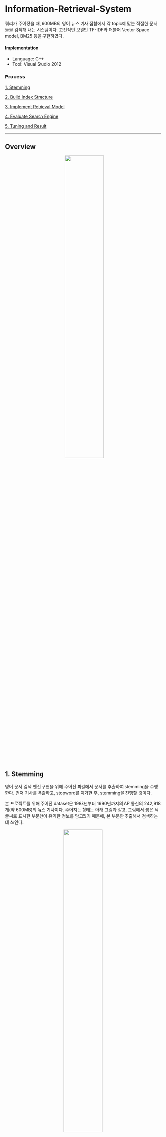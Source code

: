 Information-Retrieval-System
================
쿼리가 주어졌을 때, 600MB의 영어 뉴스 기사 집합에서 각 topic에 맞는 적절한 문서들을 검색해 내는 시스템이다.
고전적인 모델인 TF-IDF와 더불어 Vector Space model, BM25 등을 구현하였다. 

#### Implementation
- Language: C++
- Tool: Visual Studio 2012

### Process
  [1. Stemming](#1-stemming)
 
  [2. Build Index Structure](#2-build-index-structure)
 
  [3. Implement Retrieval Model](#3-implement-retrieval-model)
 
  [4. Evaluate Search Engine](#4-evaluate-search-engine)
 
  [5. Tuning and Result](#5-tuning-and-result)
  
****
## Overview
<p align="center">
   <img src="screenshots/overview.PNG" width="50%"></img>
</p>

## 1. Stemming
영어 문서 검색 엔진 구현을 위해 주어진 파일에서 문서를 추출하여 stemming을 수행한다. 
먼저 기사를 추출하고, stopword를 제거한 후, stemming을 진행할 것이다.

본 프로젝트를 위해 주어진 dataset은 1988년부터 1990년까지의 AP 통신의 242,918개(약 600MB)의 뉴스 기사이다.
주어지는 형태는 아래 그림과 같고, 그림에서 붉은 색 글씨로 표시한 부분만이 유익한 정보를 담고있기 때문에, 본 부분만 추출해서 검색하는데 쓰인다.
<p align="center">
   <img src="screenshots/news.png" width="50%"></img>
</p>

### - 기사 추출
주어진 뉴스 기사 자료에서 문서 번호(DOCNO), 기사 제목(HEAD), 기사 내용(Text)을 추출하고, 나머지 불필요한 부분은 제거한다.

### - 불용어 제거
문서에서 빈번히 출현하는 단어(is, the, a, ...)들은 주제와는 관련이 없다. 이러한 단어들을 불용어(stopword)라고 하며, 
뒤에서 인덱스 정보를 추출하기 이전에 불용어를 제거한다.

### - Stemmer 구현
추출된 각 기사에 있는 단어들을 어간만 남기고 나머지는 제거하는 것을 Stemming이라고 한다. 
한 단어가 단수형, 복수형, 과거형, 분사형 등 여러 형태로 나타나기 때문에 stemming을 통해 어간만을 남겨, 한 단어를 한가지 형태로 표현해줘야만 관련 문서를 찾을 때 정확도를 높일 수 있다.
본 프로젝트에서는 Porter stemmer를 기본적으로 이용하였지만, Porter stemmer의 단점을 개선하여 더 좋은 성능의 stemmer를 구현하였다.

> Stemmer 개선 방법
>	```
> porter2 stemmer를 참고하여, porter stemmer에서 처리되지 않았던 부분을 보완하였다.
> ex) y를 ie/i로 바꾸는 룰, us로 끝나는 단어에 대한 룰, ies->i/ie로 바꾸는 룰 등 추가
>	```

내가 구현한 stemmer의 결과의 일부는 아래 표에서 확인할 수 있다. 첫번째 행은 기사 추출 후 불용어을 제거했을 때의 모습이고, porter's stemmer를 적용하고 나면, 
두번째 행에서 밑줄 친 단어들처럼 어간만 남겨준다. 마지막 행은 내가 개선하여 적용하였을 때의 결과를 보이고 있다. 이전 방식에서 처리해주지 못했던 부분을 추가적으로
수정한 것을 확인할 수 있다.
<p align="center">
  <img src="screenshots/stemmer.png" width="70%"></img>
</p>

## 2. Build Index Structure
이제 전처리를 끝낸 기사의 색인 정보를 추출하고 색인 구조를 구축한다.

사용자가 요청한 정보(query)가 들어 있는 문서를 찾기 위해서는 각 정보가 어떤 문서에 들어 있는지를 미리 조사, 정리하는 
과정이 필요하다.

정보 검색에서는 일반적으로 정보의 단위가 단어이므로, 결국 각각의 단어가 출현한 문서가 어떤 것들이 있는지 조사하여 구조화하는
작업이 필요하다. 작업한 내용과, 만든 파일들은 아래와 같다. 구조화한 결과물은 단어정보파일, 문서정보파일, 그리고 역색인 파일이다.

#### - 색인어 및 문서의 ID 설정
역색인 파일에서 색인어 문자열ㅇ르 그대로 이용할 경우, 각 색인어마다 요구하는 메모리의 양이 다르기 대문에 파일 접근에 어려움이
있고, 글자 하나씩 모두 비교해야 하기 때문에 비효율적이다. 따라서, 나는 색인어와 문서 명에 대해 고정된 길이의 ID를 부여하였다.

#### - TF (Term Frequency)
어떤 문서에서 어떤 단어가 출현한 빈도를 기록한다.

ex) \<문서 번호\>\<단어\>\<출현빈도\>

#### - DF (Document Frequency)
특정 단어가 출현한 문서의 수를 기록한다.

ex) \<단어\>\<단어가 출현한 문서 수\>

#### - CF (Collection Frequency)
특정 단어가 전체 문서 집합에서 출현한 빈도를 기록한다.

ex) \<단어\>\<출현 빈도\>

#### - 단어정보파일
이는 파일로 저장하는데, 앞에서 소개한 DF와 CF를 이용하여 구축한다. 이 파일은 [Word.txt](/2-TFIDF/Word.txt)에 해당한다.

형식: \<색인어 ID, 색인어, DF, CF, 역색인에서의 해당 색인어 시작 위치\>

#### - 문서정보파일
문서의 길이는 검색 모델에서 각 문서들을 표현하는 모델을 구하기 위해 필요하다. 이 파일은 [Doc.txt](2-TFIDF/Doc.txt)에 해당한다.

형식: \<문서 ID, 문서 명, 문서 길이\>

#### - 역색인 파일
정보 검색 시스템에서 문서의 수가 계속해서 늘어남에 따라 역색인 데이터 역시 계속 증가하기 때문에 메모리에 저장할 수 없다.
따라서 역색인 데이터를 파일로 저장해두고, 검색할 때 파일을 참조해서 검색을 수행해야 한다.
시작 위치와 해당 색인어가 등장한 문서의 개수(DF), 그리고 역색인 정보에서 레코드 하나당 차지하는 byte개수를 알면, 전체 역색인
정보 파일에서 우리가 필요로 하는 색인어 정보 레코드 위치는 다음과 같이 알아낼 수 있다. 

> 색인어 정보 레코드 위치
>    ```
>    해당 역색인 정보가 저장되어 있는 파일 내부 위치 = 역색인 정보 시작 위치 + (색인어 시작 위치 * 레코드 byte 수)
>    해당 역색인 정보가 저장되어 있는 파일 파일 내부의 양 = 해당 색인어의 DF * 레코드 byte 수
>    ```
이를 토대로, TF, CF, DF, 문서 길이를 이용하여, 검색 엔진에서 사용할 수 있는 색인 파일을 만든다. 형식은 아래 그림과 같다.
<p align="center">
  <img src="screenshots/index.png" width="30%"></img>
</p>

형식에서 term weight란 각 문서에 나타난 단어들의 가중치를 의미하는데 이는 아래 TF-IDF계산식에 의해 구한다. 식의 구체적인 의미는 [여기](https://en.wikipedia.org/wiki/Tf%E2%80%93idf)에서 소개된다. 이 작업으로 만들어진 index파일은 용량문제로 git에 업로드하지 못했다.
<p align="center">
  <img src="screenshots/tfidf.png" width="30%"></img>
</p>

## 3. Implement Retrieval Model
위에서 구현한 단어정보파일, 문서정보파일, 그리고 역색인 파일을 이용해서 실제 검색 기능을 구현하였다. 쿼리가 발생했을 때, 그 요구에 적합한 정보를 찾는
작업이 필요하다.
여기서는 25개의 topic 자료를 주어졌다. 우리는 각 topic에 맞는 기사들을 찾아내면 된다.
<p align="center">
  <img src="screenshots/topic.png" width="30%"></img>
</p>
topic자료는 위와 같은 형태로 주어지기 때문에, 앞에서처럼 전처리 과정이 필요하다.

입력된 topic의 유용한 부분(title, desc, narr 등)만을 추출하여 불용어를 제거하고, stemming을 진행하여 검색할 수 있는 형태로 변환, 정렬한다. Vector Space Model에서 사용되는 similarity 계산식은 아래와 같다.
<p align="center">
  <img src="screenshots/cosine.png" width="30%"></img>
</p>

변환된 쿼리 벡터와 각 문서 벡터와의 유사도(Cosine similarity)를 사용한  Vector Space Model을 구현하여, 쿼리와 유사도가 높은 기사 top10개를 추출하였다.
<p align="center">
  <img src="screenshots/vsResult.png" width="50%"></img>
</p>
위 그림은 각 쿼리 번호와, 전처리를 거친 query의 형태, 그리고 구현한 모델로 해당 쿼리와 유사도가 가장 높은 문서 10개를 출력한 모습이다.

## 4. Evaluate Search Engine
이제 전반적인 모든 과정은 끝났다. 하지만, 성능을 측정하고 모델을 개선하여 더 나은 퍼포먼스를 이끌어내는 작업을 진행하였다.

여기에서는 사용자 적합성 피드백(Relevance Feedback)이 주어졌다고 가정하였다. 즉, 사람이 직접 해당 topic에 대해 적합한 문서라고 분류한 정보가 주어지면,우리가 구현한 모델에 이 정보를 더하여 오류를 줄여가는 방식이다.

구체적으로, 적합한 문서를 나타내는 평균 벡터와 적합하지 않은 문서를 나타내는 평균 벡터의 차이를 극대화하는 방식으로 본 프로젝트에서는 [Rocchio algorithm](https://en.wikipedia.org/wiki/Rocchio_algorithm)을 사용하였다.

간단하게 얘기하자면 쿼리의 가중치를 변화시키는 것인데, 만약 해당 쿼리 문서의 단어가 적합하다고 판별된 문서에 나왔다면
가중치는 더해지고, 적합하지 않다고 판별된 문서에 나왔다면 가중치는 작아질 것이다. 
이는 초기 검색된 문서를 기준으로 다시 가중치를 주는 것이므로 검색 모델의 성능이 더 나아질 것이라 예상하였다.

실험 결과, 각 topic마다 관련 기사 200개씩을 검색해내고 topic 25개 모두에 대해 성능을 측정해보았을 때, 성능 변화는 아래 그래프에서 보이다시피 더 향상된 것을 볼 수 있었고, MAP값 또한 0.206에서 0.348로 증가하였다.
<p align="center">
  파란선: Relevance Feedback적용하였을때 ,빨간선: 단순 VSM모델만 사용하였을 때
  <img src="screenshots/recall-precision.png" width="50%"></img>
</p>

## 5. Tuning and Result
마지막으로 구현한 검색엔진의 정확도를 높이고, 검색시간을 단축하기 위해 전체적인 tuning을 진행하였다.

### 정확도 개선
- 쿼리의 TF 계산 시 단순 빈도수가 아니라 log(빈도수)+1로 계산
- Relevance Feedback을 적용한 Vector space model에서 **BM25**로 모델 변경
- BM25에서 사용되는 파라미터 조정

### 시간 개선
- RBtree를 이용한 map 대신 Hashmap을 이용한 unordered_map으로 변경
- map 사용시 Key를 string 대신 ID(int) 사용
- index.dat에 접근하여 읽는 방식 변경
- 계산량이 많은 Vector space model에서 계산량이 적은 BM25로 모델 변경

개선시 가장 공을 많이 들였던 부분은 시간이었다. 데모를 할 때 time limit을 빡빡하게 줘서 자칫하다간 0점 맞을 수도 있다고 판단되어 냉큼
모델을 아예 바꿔버렸다. 그 외에도 온갖 자잘한 구조까지 하나하나 바꿔 시간 낭비를 조금이라도 더 줄이기 위해 노력하였다.

그 결과, 25개의 쿼리에 대해 각 200개씩의 관련 문서를 추출하는 데까지 120초(..비정상이었다..인정한다..)가 걸리던 작업을 **9~15초**대로 대폭 줄였다.

정확도 또한 확연하게 높아졌다. 아래 표에서 보이다시피 MAP값이 0.348에서 0.578로 **66%** 가량 향상되었다.
<p align="center">
  <img src="screenshots/performance.png" width="50%"></img>
</p>
